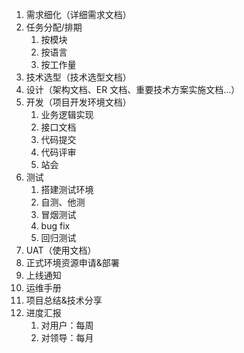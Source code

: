 1. 需求细化（详细需求文档）
2. 任务分配/排期
	1. 按模块
	2. 按语言
	3. 按工作量
3. 技术选型（技术选型文档）
4. 设计（架构文档、ER 文档、重要技术方案实施文档...）
5. 开发（项目开发环境文档）
	1. 业务逻辑实现
	2. 接口文档
	3. 代码提交
	4. 代码评审
	5. 站会
6. 测试
	1. 搭建测试环境
	2. 自测、他测
	3. 冒烟测试
	4. bug fix
	5. 回归测试
7. UAT（使用文档）
8. 正式环境资源申请&部署
9. 上线通知
10. 运维手册
11. 项目总结&技术分享
12. 进度汇报
	1. 对用户：每周
	2. 对领导：每月
